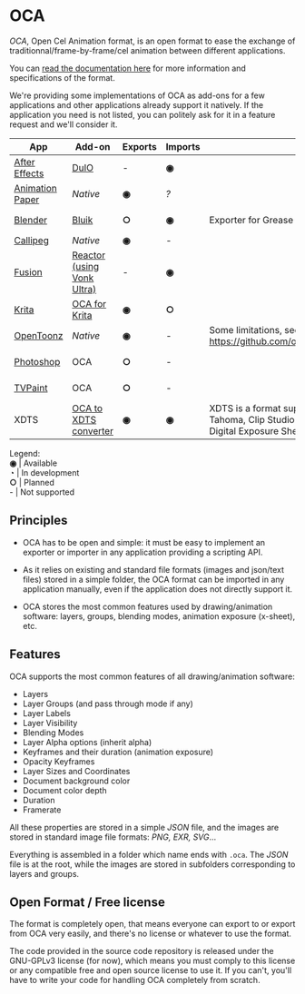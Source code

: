 # OCA

*OCA*, Open Cel Animation format, is an open format to ease the exchange of traditionnal/frame-by-frame/cel animation between different applications.

You can [read the documentation here](http://oca.rxlab.guide) for more information and specifications of the format.

We're providing some implementations of OCA as add-ons for a few applications and other applications already support it natively. If the application you need is not listed, you can politely ask for it in a feature request and we'll consider it.

<!-- implementation_list:begin -->
| App | Add-on | Exports | Imports | Comments | Maintainer |
|---|---|---|---|---|---|
| [After Effects](https://www.adobe.com/products/aftereffects.html) | [DuIO](https://github.com/Rainbox-dev/DuAEF_DuIO) | - | **◉** |  | [RxLaboratory / Duduf](https://rxlaboratory.org) |
| [Animation Paper](https://animationpaper.com/) | *Native* | **◉** | *?* |  | Niels Krogh Mortensen |
| [Blender](https://blender.org/) | [Bluik](https://rxlaboratory.org/tools/bluik/) | **○** | **◉** | Exporter for Grease Pencil planned. | [RxLaboratory / Duduf](https://rxlaboratory.org) |
| [Callipeg](https://callipeg.com) | *Native* | **◉** | - |  | Enoben |
| [Fusion](https://www.blackmagicdesign.com/products/fusion/) | [Reactor (using Vonk Ultra)](https://www.steakunderwater.com/) | - | **◉** |  | [We Suck Less](https://www.steakunderwater.com/wesuckless/) |
| [Krita](http://krita.org/) | [OCA for Krita](https://rxlaboratory.org/tools/oca-for-krita/) | **◉** | **○** |  | [RxLaboratory / Duduf](https://rxlaboratory.org) |
| [OpenToonz](https://opentoonz.github.io/e/) | *Native* | **◉** | - | Some limitations, see https://github.com/opentoonz/opentoonz/pull/4483 | [Dwango](https://en.dwango.co.jp/) |
| [Photoshop](https://www.adobe.com/products/photoshop.html) | OCA | **○** | - |  | [RxLaboratory / Duduf](https://rxlaboratory.org) |
| [TVPaint](https://www.tvpaint.com/) | OCA | **○** | - |  | [RxLaboratory / Duduf](https://rxlaboratory.org) |
| XDTS | [OCA to XDTS converter](https://wolfinabowl.itch.io/oca-to-xdts-converter) | **◉** | **◉** | XDTS is a format supported by OpenToonz, Tahoma, Clip Studio Paint EX and Toei Animation Digital Exposure Sheet. | [Wolf In A Bow](https://wolfinabowl.itch.io/) |

Legend:  
**◉** | Available  
**◔** | In development  
**○** | Planned  
\- | Not supported
<!-- implementation_list:end -->

## Principles

- OCA has to be open and simple: it must be easy to implement an exporter or importer in any application providing a scripting API.

- As it relies on existing and standard file formats (images and json/text files) stored in a simple folder, the OCA format can be imported in any application manually, even if the application does not directly support it.

- OCA stores the most common features used by drawing/animation software: layers, groups, blending modes, animation exposure (x-sheet), etc.

## Features

OCA supports the most common features of all drawing/animation software:

- Layers
- Layer Groups (and pass through mode if any)
- Layer Labels
- Layer Visibility
- Blending Modes
- Layer Alpha options (inherit alpha)
- Keyframes and their duration (animation exposure)
- Opacity Keyframes
- Layer Sizes and Coordinates
- Document background color
- Document color depth
- Duration
- Framerate

All these properties are stored in a simple *JSON* file, and the images are stored in standard image file formats: *PNG, EXR, SVG*…

Everything is assembled in a folder which name ends with `.oca`. The *JSON* file is at the root, while the images are stored in subfolders corresponding to layers and groups.

## Open Format / Free license

The format is completely open, that means everyone can export to or export from OCA very easily, and there's no license or whatever to use the format.

The code provided in the source code repository is released under the GNU-GPLv3 license (for now), which means you must comply to this license or any compatible free and open source license to use it. If you can't, you'll have to write your code for handling OCA completely from scratch.


